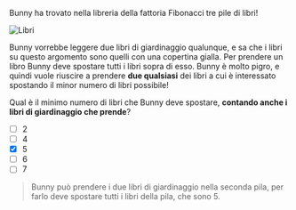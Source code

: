 Bunny ha trovato nella libreria della fattoria Fibonacci tre pile di libri!

![Libri](fig1.asy)

Bunny vorrebbe leggere due libri di giardinaggio qualunque, e sa che i libri su questo argomento sono quelli con una copertina gialla.
Per prendere un libro Bunny deve spostare tutti i libri sopra di esso.
Bunny è molto pigro, e quindi vuole riuscire a prendere **due qualsiasi** dei libri a cui è interessato spostando il minor numero di libri possibile! 

Qual è il minimo numero di libri che Bunny deve spostare, **contando anche i libri di giardinaggio che prende**?

- [ ] $2$
- [ ] $4$
- [x] $5$
- [ ] $6$
- [ ] $7$ 

> Bunny può prendere i due libri di giardinaggio nella seconda pila, per farlo deve spostare tutti i libri della pila, che sono 5.
